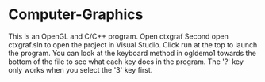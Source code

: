 # Computer-Graphics
This is an OpenGL and C/C++ program.
Open ctxgraf
Second open ctxgraf.sln to open the project in Visual Studio.
Click run at the top to launch the program.
You can look at the keyboard method in ogldemo1 towards the bottom of the file to see what each key does in the program.
The '?' key only works when you select the '3' key first.
